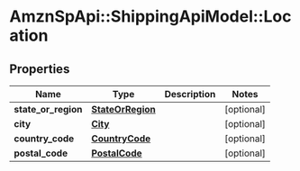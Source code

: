 # AmznSpApi::ShippingApiModel::Location

## Properties
Name | Type | Description | Notes
------------ | ------------- | ------------- | -------------
**state_or_region** | [**StateOrRegion**](StateOrRegion.md) |  | [optional] 
**city** | [**City**](City.md) |  | [optional] 
**country_code** | [**CountryCode**](CountryCode.md) |  | [optional] 
**postal_code** | [**PostalCode**](PostalCode.md) |  | [optional] 

